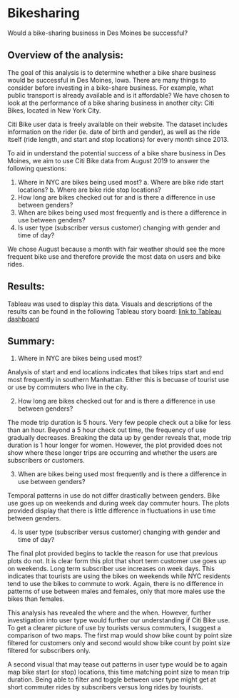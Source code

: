 
# Bikesharing

Would a bike-sharing business in Des Moines be successful?

## Overview of the analysis:

The goal of this analysis is to determine whether a bike share business would be successful in Des Moines, Iowa. There are many things to consider before investing in a bike-share business. For example, what public transport is already available and is it affordable? We have chosen to look at the performance of a bike sharing business in another city: Citi Bikes, located in New York City. 

Citi Bike user data is freely available on their website. The dataset includes information on the rider (ie. date of birth and gender), as well as the ride itself (ride length, and start and stop locations) for every month since 2013. 

To aid in understand the potential success of a bike share business in Des Moines, we aim to use Citi Bike data from August 2019 to answer the following questions:

1. Where in NYC are bikes being used most?
    a. Where are bike ride start locations?
    b. Where are bike ride stop locations?
2. How long are bikes checked out for and is there a difference in use between genders?
3. When are bikes being used most frequently and is there a difference in use between genders?
4. Is user type (subscriber versus customer) changing with gender and time of day?

We chose August because a month with fair weather should see the more frequent bike use and therefore provide the most data on users and bike rides. 
                                         
## Results:

Tableau was used to display this data. Visuals and descriptions of the results can be found in the following Tableau story board: [link to Tableau dashboard](https://public.tableau.com/app/profile/charlotte.uden/viz/NYCCitiBikeAnalysis_16406310706280/NYCCitiBikeAnalysis?publish=yes)

## Summary:

1. Where in NYC are bikes being used most?

Analysis of start and end locations indicates that bikes trips start and end most frequently in southern Manhattan. Either this is becuase of tourist use or use by commuters who live in the city. 

2. How long are bikes checked out for and is there a difference in use between genders?

The mode trip duration is 5 hours. Very few people check out a bike for less than an hour. Beyond a 5 hour check out time, the frequency of use gradually decreases. Breaking the data up by gender reveals that, mode trip duration is 1 hour longer for women. However, the plot provided does not show where these longer trips are occurring and whether the users are subscribers or customers. 

3. When are bikes being used most frequently and is there a difference in use between genders?

Temporal patterns in use do not differ drastically between genders. Bike use goes up on weekends and during week day commuter hours. The plots provided display that there is little difference in fluctuations in use time between genders. 

4. Is user type (subscriber versus customer) changing with gender and time of day?

The final plot provided begins to tackle the reason for use that previous plots do not. It is clear form this plot that short term customer use goes up on weekends. Long term subscriber use increases on week days. This indicates that tourists are using the bikes on weekends while NYC residents tend to use the bikes to commute to work. Again, there is no difference in patterns of use between males and females, only that more males use the bikes than females. 

This analysis has revealed the where and the when. However, further investigation into user type would further our understanding if Citi Bike use. To get a clearer picture of use by tourists versus commuters, I suggest a comparison of two maps. The first map would show bike count by point size filtered for customers only and second would show bike count by point size filtered for subscribers only. 

A second visual that may tease out patterns in user type would be to again map bike start (or stop) locations, this time matching point size to mean trip duration. Being able to filter and toggle between user type might get at short commuter rides by subscribers versus long rides by tourists. 







